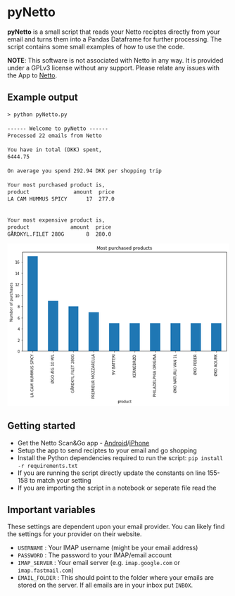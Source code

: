 # pyNetto
**pyNetto** is a small script that reads your Netto reciptes directly from your email and turns them into a Pandas Dataframe for further processing. The script contains some small examples of how to use the code.

**NOTE**: This software is not associated with Netto in any way. It is provided under a GPLv3 license without any support. Please relate any issues with the App to [Netto](https://netto.dk/kundeservice/).

## Example output

``` shell
> python pyNetto.py

------ Welcome to pyNetto ------
Processed 22 emails from Netto

You have in total (DKK) spent,
6444.75

On average you spend 292.94 DKK per shopping trip

Your most purchased product is,
product              amount  price
LA CAM HUMMUS SPICY      17  277.0


Your most expensive product is,
product             amount  price
GÅRDKYL.FILET 280G       8  280.0
```

![alt text](https://github.com/linuxchristian/pyNetto/blob/master/Plotting_example.png?raw=true)

## Getting started
* Get the Netto Scan&Go app - [Android](https://play.google.com/store/apps/details?id=dk.dsg.scanandgo&hl=da_DK&gl=DK)/[iPhone](https://apps.apple.com/dk/app/netto-scan-go/id1424997991)
* Setup the app to send reciptes to your email and go shopping
* Install the Python dependencies required to run the script: `pip install -r requirements.txt`
* If you are running the script directly update the constants on line 155-158 to match your setting
* If you are importing the script in a notebook or seperate file read the

## Important variables
These settings are dependent upon your email provider. You can likely find the settings for your provider on their website.

- `USERNAME` : Your IMAP username (might be your email address)
- `PASSWORD` : The password to your IMAP/email account
- `IMAP_SERVER` : Your email server (e.g. `imap.google.com` or `imap.fastmail.com`)
- `EMAIL_FOLDER` : This should point to the folder where your emails are stored on the server. If all emails are in your inbox put `INBOX`.
